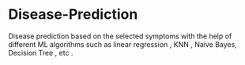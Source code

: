 # Disease-Prediction
Disease prediction based on the selected symptoms with the help of different ML algorithms such as linear regression ,  KNN , Naive Bayes,  Decision Tree , etc .

